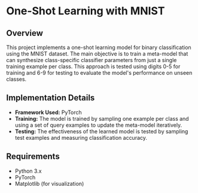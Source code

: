 # One-Shot Learning with MNIST

## Overview
This project implements a one-shot learning model for binary classification using the MNIST dataset. The main objective is to train a meta-model that can synthesize class-specific classifier parameters from just a single training example per class. This approach is tested using digits 0-5 for training and 6-9 for testing to evaluate the model's performance on unseen classes.

## Implementation Details
- **Framework Used:** PyTorch
- **Training:** The model is trained by sampling one example per class and using a set of query examples to update the meta-model iteratively.
- **Testing:** The effectiveness of the learned model is tested by sampling test examples and measuring classification accuracy.

## Requirements
- Python 3.x
- PyTorch
- Matplotlib (for visualization)
